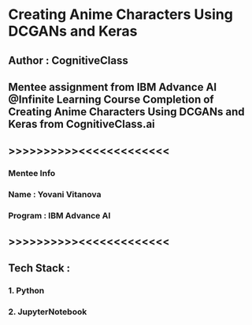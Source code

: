 # Creating Anime Characters Using DCGANs and Keras
## Author : CognitiveClass
## Mentee assignment from IBM Advance AI @Infinite Learning Course Completion of Creating Anime Characters Using DCGANs and Keras from CognitiveClass.ai
## >>>>>>>>>><<<<<<<<<<<<<
### Mentee Info 
### Name : Yovani Vitanova
### Program : IBM Advance AI 
## >>>>>>>>>><<<<<<<<<<<<<
## Tech Stack :
### 1. Python
### 2. JupyterNotebook
